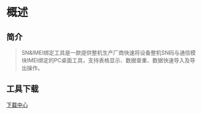 # 概述
## **简介**
> SN&IMEI绑定工具是一款提供整机生产厂商快速将设备整机SN码与通信模块IMEI绑定的PC桌面工具，支持表格显示、数据查重、数据快速导入及导出操作。

## **工具下载**

<a href="https://iot.quectelcn.com/download?menuCode=TEST_UTIL&resourceType=C" target="_blank">下载中心</a>

  

